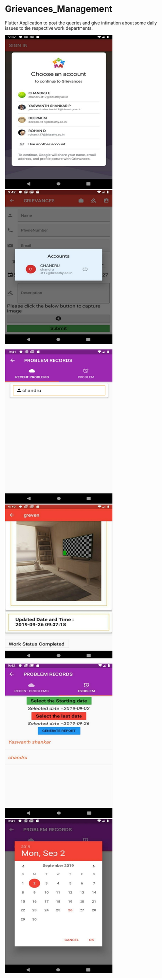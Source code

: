 # Grievances_Management
Flutter Application to post the queries and give intimation about some daily issues to the respective work departments.


<img src ="images/sign_in.jpg" height = "500" width = "350">        &nbsp;&nbsp;&nbsp;&nbsp; &nbsp;&nbsp; &nbsp;&nbsp;&nbsp;&nbsp;&nbsp;&nbsp; &nbsp;&nbsp; &nbsp;&nbsp;          &nbsp;&nbsp;&nbsp;         <img src ="images/desc.jpg" height = "500" width = "350">





<img src ="images/problem.jpg" height = "500" width = "350">        &nbsp;&nbsp;&nbsp;&nbsp; &nbsp;&nbsp; &nbsp;&nbsp;&nbsp;&nbsp;&nbsp;&nbsp; &nbsp;&nbsp; &nbsp;&nbsp;          &nbsp;&nbsp;&nbsp;         <img src ="images/cam.jpg" height = "500" width = "350">





<img src ="images/recent_problems.jpg" height = "500" width = "350">        &nbsp;&nbsp;&nbsp;&nbsp; &nbsp;&nbsp; &nbsp;&nbsp;&nbsp;&nbsp;&nbsp;&nbsp; &nbsp;&nbsp; &nbsp;&nbsp;    &nbsp;&nbsp;&nbsp;         <img src ="images/cal.jpg" height = "500" width = "350">
